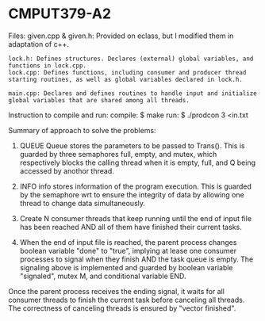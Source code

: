# CMPUT379-A2

Files:
    given.cpp & given.h: Provided on eclass, but I modified them in adaptation of c++.

    lock.h: Defines structures. Declares (external) global variables, and functions in lock.cpp.
    lock.cpp: Defines functions, including consumer and producer thread starting routines, as well as global variables declared in lock.h.

    main.cpp: Declares and defines routines to handle input and initialize global variables that are shared among all threads.

Instruction to compile and run:
    compile: $ make
    run: $ ./prodcon 3 <in.txt

Summary of approach to solve the problems:
1. QUEUE Queue stores the parameters to be passed to Trans(). This is guarded by three semaphores full, empty, and mutex, which respectively blocks the calling thread when it is empty, full, and Q being accessed by anothor thread.

2. INFO info stores information of the program execution. This is guarded by the semaphore wrt to ensure the integrity of data by allowing one thread to change data simultaneously.

3. Create N consumer threads that keep running until the end of input file has been reached AND all of them have finished their current tasks.

4. When the end of input file is reached, the parent process changes boolean variable "done" to "true", implying at lease one consumer processes to signal when they finish AND the task queue is empty. The signaling above is implemented and guarded by boolean variable "signaled", mutex M, and conditional variable END. 

Once the parent process receives the ending signal, it waits for all consumer threads to finish the current task before canceling all threads. The correctness of canceling threads is ensured by "vector<bool> finished".